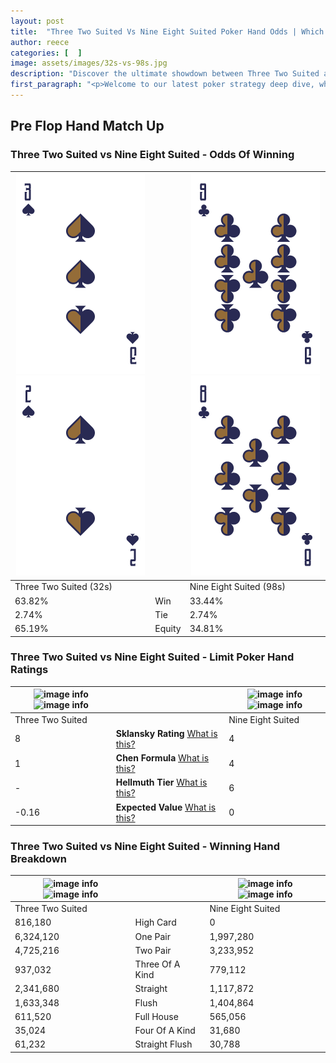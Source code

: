 ```yaml
---
layout: post
title:  "Three Two Suited Vs Nine Eight Suited Poker Hand Odds | Which Is The Better Hand In Poker? A Complete Guide"
author: reece
categories: [  ]
image: assets/images/32s-vs-98s.jpg
description: "Discover the ultimate showdown between Three Two Suited and Nine Eight Suited in poker! Uncover the odds, strategies, and scenarios where one hand triumphs over the other. Get ready to up your poker game with this thrilling analysis."
first_paragraph: "<p>Welcome to our latest poker strategy deep dive, where we're pitting two distinct hands against each other in a high-stakes showdown: Three Two Suited vs Nine Eight Suited.</p><p>In the dynamic world of poker, every decision counts, and knowing which hand holds the upper hand is key to your success at the table.</p><p>In this article, we'll dissect these two hands, explore the scenarios where one dominates the other, and equip you with the knowledge to make strategic choices that can tip the odds in your favor.</p><p>Get ready to unravel the intriguing dynamics of these poker hands and elevate your game to new heights.</p>"
---
```




[comment]: # (sp0)

## Pre Flop Hand Match Up

<div class="table hand-ratings" markdown="1"> 



### Three Two Suited vs Nine Eight Suited - Odds Of Winning


    
| ![image info](assets/images/hand1/3.png) ![image info](assets/images/hand1/2.png) |  | ![image info](assets/images/hand2/9.png) ![image info](assets/images/hand2/8.png) |
| -------- | -------- | -------- |
| Three Two Suited (32s) |  | Nine Eight Suited (98s) |
| 63.82% | Win | 33.44% |
| 2.74% | Tie | 2.74% |
| 65.19% | Equity | 34.81% |




[comment]: # (sp1)



### Three Two Suited vs Nine Eight Suited - Limit Poker Hand Ratings


    
| ![image info](https://www.riverpairs.com/assets/images/hand1/3.png) ![image info](https://www.riverpairs.com/assets/images/hand1/2.png) |  | ![image info](https://www.riverpairs.com/assets/images/hand2/9.png) ![image info](https://www.riverpairs.com/assets/images/hand2/8.png) |
| -------- | -------- | -------- |
| Three Two Suited |  | Nine Eight Suited |
| 8 | **Sklansky Rating** [What is this?](/sklansky-rating-explained) | 4 |
| 1 | **Chen Formula** [What is this?](/chen-formula-explained) | 4 |
| - | **Hellmuth Tier** [What is this?](/Hellmuth-tier-explained) | 6 |
| -0.16 | **Expected Value** [What is this?](/expected-value-explained) | 0 |




[comment]: # (sp2)



### Three Two Suited vs Nine Eight Suited - Winning Hand Breakdown


    
| ![image info](https://www.riverpairs.com/assets/images/hand1/3.png) ![image info](https://www.riverpairs.com/assets/images/hand1/2.png) |  | ![image info](https://www.riverpairs.com/assets/images/hand2/9.png) ![image info](https://www.riverpairs.com/assets/images/hand2/8.png) |
| -------- | -------- | -------- |
| Three Two Suited |  | Nine Eight Suited |
| 816,180 | High Card | 0 |
| 6,324,120 | One Pair | 1,997,280 |
| 4,725,216 | Two Pair | 3,233,952 |
| 937,032 | Three Of A Kind | 779,112 |
| 2,341,680 | Straight | 1,117,872 |
| 1,633,348 | Flush | 1,404,864 |
| 611,520 | Full House | 565,056 |
| 35,024 | Four Of A Kind | 31,680 |
| 61,232 | Straight Flush | 30,788 |




[comment]: # (sp3)



</div>

[comment]: # (sp4)



[comment]: # (sp5)

